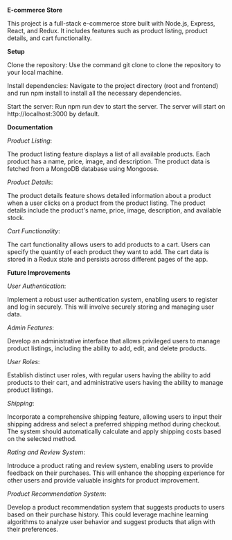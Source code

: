 **E-commerce Store**

This project is a full-stack e-commerce store built with Node.js, Express, React, and Redux. It includes features such as product listing, product details, and cart functionality.

**Setup**

Clone the repository: Use the command git clone <repository-url> to clone the repository to your local machine.

Install dependencies: Navigate to the project directory (root and frontend) and run npm install to install all the necessary dependencies.

Start the server: Run npm run dev to start the server. The server will start on http://localhost:3000 by default.

**Documentation**

_Product Listing_:

The product listing feature displays a list of all available products. Each product has a name, price, image, and description. The product data is fetched from a MongoDB database using Mongoose.

_Product Details_:

The product details feature shows detailed information about a product when a user clicks on a product from the product listing. The product details include the product's name, price, image, description, and available stock.

_Cart Functionality_:

The cart functionality allows users to add products to a cart. Users can specify the quantity of each product they want to add. The cart data is stored in a Redux state and persists across different pages of the app.

**Future Improvements**

_User Authentication_:

Implement a robust user authentication system, enabling users to register and log in securely. This will involve securely storing and managing user data.

_Admin Features_:

Develop an administrative interface that allows privileged users to manage product listings, including the ability to add, edit, and delete products.

_User Roles_:

Establish distinct user roles, with regular users having the ability to add products to their cart, and administrative users having the ability to manage product listings.

_Shipping_:

Incorporate a comprehensive shipping feature, allowing users to input their shipping address and select a preferred shipping method during checkout. The system should automatically calculate and apply shipping costs based on the selected method.

_Rating and Review System_:

Introduce a product rating and review system, enabling users to provide feedback on their purchases. This will enhance the shopping experience for other users and provide valuable insights for product improvement.

_Product Recommendation System_:

Develop a product recommendation system that suggests products to users based on their purchase history. This could leverage machine learning algorithms to analyze user behavior and suggest products that align with their preferences.
